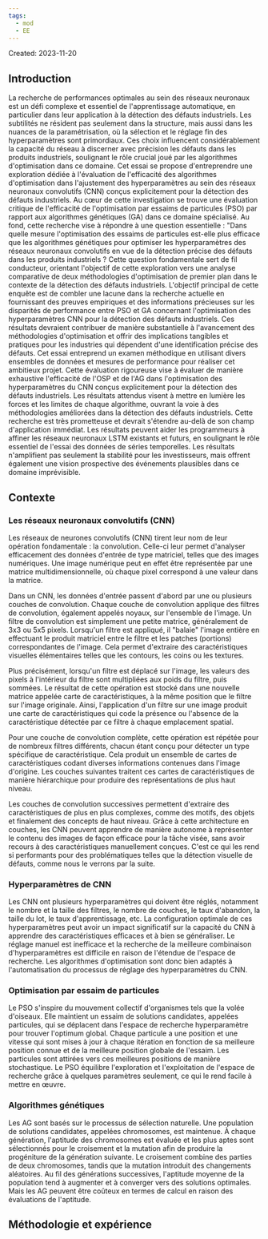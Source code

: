 ```yaml
---
tags:
  - mod
  - EE
---
```

Created: 2023-11-20

## Introduction

La recherche de performances optimales au sein des réseaux neuronaux est un défi complexe et essentiel de l'apprentissage automatique, en particulier dans leur application à la détection des défauts industriels. Les subtilités ne résident pas seulement dans la structure, mais aussi dans les nuances de la paramétrisation, où la sélection et le réglage fin des hyperparamètres sont primordiaux. Ces choix influencent considérablement la capacité du réseau à discerner avec précision les défauts dans les produits industriels, soulignant le rôle crucial joué par les algorithmes d'optimisation dans ce domaine.
Cet essai se propose d'entreprendre une exploration dédiée à l'évaluation de l'efficacité des algorithmes d'optimisation dans l'ajustement des hyperparamètres au sein des réseaux neuronaux convolutifs (CNN) conçus explicitement pour la détection des défauts industriels. Au cœur de cette investigation se trouve une évaluation critique de l'efficacité de l'optimisation par essaims de particules (PSO) par rapport aux algorithmes génétiques (GA) dans ce domaine spécialisé.
Au fond, cette recherche vise à répondre à une question essentielle : "Dans quelle mesure l'optimisation des essaims de particules est-elle plus efficace que les algorithmes génétiques pour optimiser les hyperparamètres des réseaux neuronaux convolutifs en vue de la détection précise des défauts dans les produits industriels ? Cette question fondamentale sert de fil conducteur, orientant l'objectif de cette exploration vers une analyse comparative de deux méthodologies d'optimisation de premier plan dans le contexte de la détection des défauts industriels.
L'objectif principal de cette enquête est de combler une lacune dans la recherche actuelle en fournissant des preuves empiriques et des informations précieuses sur les disparités de performance entre PSO et GA concernant l'optimisation des hyperparamètres CNN pour la détection des défauts industriels. Ces résultats devraient contribuer de manière substantielle à l'avancement des méthodologies d'optimisation et offrir des implications tangibles et pratiques pour les industries qui dépendent d'une identification précise des défauts.
Cet essai entreprend un examen méthodique en utilisant divers ensembles de données et mesures de performance pour réaliser cet ambitieux projet. Cette évaluation rigoureuse vise à évaluer de manière exhaustive l'efficacité de l'OSP et de l'AG dans l'optimisation des hyperparamètres du CNN conçus explicitement pour la détection des défauts industriels. Les résultats attendus visent à mettre en lumière les forces et les limites de chaque algorithme, ouvrant la voie à des méthodologies améliorées dans la détection des défauts industriels.
Cette recherche est très prometteuse et devrait s'étendre au-delà de son champ d'application immédiat. Les résultats peuvent aider les programmeurs à affiner les réseaux neuronaux LSTM existants et futurs, en soulignant le rôle essentiel de l'essai des données de séries temporelles. Les résultats n'amplifient pas seulement la stabilité pour les investisseurs, mais offrent également une vision prospective des événements plausibles dans ce domaine imprévisible.

## Contexte

### Les réseaux neuronaux convolutifs (CNN) 
Les réseaux de neurones convolutifs (CNN) tirent leur nom de leur opération fondamentale : la convolution. Celle-ci leur permet d'analyser efficacement des données d'entrée de type matriciel, telles que des images numériques. Une image numérique peut en effet être représentée par une matrice multidimensionnelle, où chaque pixel correspond à une valeur dans la matrice.

Dans un CNN, les données d'entrée passent d'abord par une ou plusieurs couches de convolution. Chaque couche de convolution applique des filtres de convolution, également appelés noyaux, sur l'ensemble de l'image. Un filtre de convolution est simplement une petite matrice, généralement de 3x3 ou 5x5 pixels. Lorsqu'un filtre est appliqué, il "balaie" l'image entière en effectuant le produit matriciel entre le filtre et les patches (portions) correspondantes de l'image. Cela permet d'extraire des caractéristiques visuelles élémentaires telles que les contours, les coins ou les textures.

Plus précisément, lorsqu'un filtre est déplacé sur l'image, les valeurs des pixels à l'intérieur du filtre sont multipliées aux poids du filtre, puis sommées. Le résultat de cette opération est stocké dans une nouvelle matrice appelée carte de caractéristiques, à la même position que le filtre sur l'image originale. Ainsi, l'application d'un filtre sur une image produit une carte de caractéristiques qui code la présence ou l'absence de la caractéristique détectée par ce filtre à chaque emplacement spatial.

Pour une couche de convolution complète, cette opération est répétée pour de nombreux filtres différents, chacun étant conçu pour détecter un type spécifique de caractéristique. Cela produit un ensemble de cartes de caractéristiques codant diverses informations contenues dans l'image d'origine. Les couches suivantes traitent ces cartes de caractéristiques de manière hiérarchique pour produire des représentations de plus haut niveau.

Les couches de convolution successives permettent d'extraire des caractéristiques de plus en plus complexes, comme des motifs, des objets et finalement des concepts de haut niveau. Grâce à cette architecture en couches, les CNN peuvent apprendre de manière autonome à représenter le contenu des images de façon efficace pour la tâche visée, sans avoir recours à des caractéristiques manuellement conçues. C'est ce qui les rend si performants pour des problématiques telles que la détection visuelle de défauts, comme nous le verrons par la suite.

### Hyperparamètres de CNN

Les CNN ont plusieurs hyperparamètres qui doivent être réglés, notamment le nombre et la taille des filtres, le nombre de couches, le taux d'abandon, la taille du lot, le taux d'apprentissage, etc. La configuration optimale de ces hyperparamètres peut avoir un impact significatif sur la capacité du CNN à apprendre des caractéristiques efficaces et à bien se généraliser. Le réglage manuel est inefficace et la recherche de la meilleure combinaison d'hyperparamètres est difficile en raison de l'étendue de l'espace de recherche. Les algorithmes d'optimisation sont donc bien adaptés à l'automatisation du processus de réglage des hyperparamètres du CNN.
### Optimisation par essaim de particules

Le PSO s'inspire du mouvement collectif d'organismes tels que la volée d'oiseaux. Elle maintient un essaim de solutions candidates, appelées particules, qui se déplacent dans l'espace de recherche hyperparamètre pour trouver l'optimum global. Chaque particule a une position et une vitesse qui sont mises à jour à chaque itération en fonction de sa meilleure position connue et de la meilleure position globale de l'essaim. Les particules sont attirées vers ces meilleures positions de manière stochastique. Le PSO équilibre l'exploration et l'exploitation de l'espace de recherche grâce à quelques paramètres seulement, ce qui le rend facile à mettre en œuvre.
### Algorithmes génétiques

Les AG sont basés sur le processus de sélection naturelle. Une population de solutions candidates, appelées chromosomes, est maintenue. À chaque génération, l'aptitude des chromosomes est évaluée et les plus aptes sont sélectionnés pour le croisement et la mutation afin de produire la progéniture de la génération suivante. Le croisement combine des parties de deux chromosomes, tandis que la mutation introduit des changements aléatoires. Au fil des générations successives, l'aptitude moyenne de la population tend à augmenter et à converger vers des solutions optimales. Mais les AG peuvent être coûteux en termes de calcul en raison des évaluations de l'aptitude.

## Méthodologie et expérience